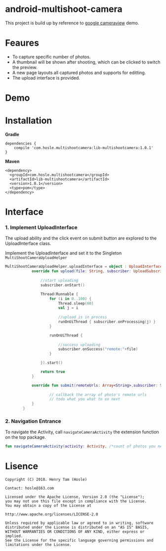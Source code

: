 # android-multishoot-camera

This project is build up by reference to [google cameraview](https://github.com/google/cameraview.git) demo.

# Feaures

* To capture specific number of photos.
* A thumbnail will be shown after shooting, which can be clicked to switch the preview.
* A new page layouts all captured photos and supports for editting.
* The upload interface is provided.

# Demo

# Installation

**Gradle**

```
dependencies {
	compile 'com.hosle.multishootcamera:lib-multishootcamera:1.0.1'
}
```

**Maven**

```
<dependency>
  <groupId>com.hosle.multishootcamera</groupId>
  <artifactId>lib-multishootcamera</artifactId>
  <version>1.0.1</version>
  <type>pom</type>
</dependency>
```

# Interface

### 1. Implement UploadInterface

The upload ability and the click event on submit button are explored to the UploadInterface class.

Implement the UploadInterface and set it to the Singleton `MultiShootCameraUploadHelper`

```kotlin
MultiShootCameraUploadHelper.uploadInterface = object : UploadInterface {
            override fun upload(file: String, subscriber: UploadSubscriber): Boolean {
          		
          		//start uploading
                subscriber.onStart()

                Thread(Runnable {
                    for (i in 0..100) {
                        Thread.sleep(60)
                        val j = i
                        
                        //upload is in process
                        runOnUiThread { subscriber.onProcessing(j) }
                    }

                    runOnUiThread {
                    
                        //success uploading
                        subscriber.onSuccess("remote:"+file)
                    }

                }).start()

                return true
            }

            override fun submit(remoteUrls: Array<String>,subscriber: SubmitSubscriber){
            
            		// callback the array of photo's remote urls
            		// todo what you what to on next
            }
        }
```


### 2. Navigation Entrance

To navigate the Activity, call `navigateCameraActivity` the extension function on the top package.

```kotlin
fun navigateCameraActivity(activity: Activity, /*count of photos you need*/ shootCounts: Int)
```

# Lisence

```
Copyright (C) 2018. Henry Tam (Hosle) 

Contact: hosle@163.com

Licensed under the Apache License, Version 2.0 (the "License");
you may not use this file except in compliance with the License.
You may obtain a copy of the License at 

http://www.apache.org/licenses/LICENSE-2.0

Unless required by applicable law or agreed to in writing, software distributed under the License is distributed on an "AS IS" BASIS, WITHOUT WARRANTIES OR CONDITIONS OF ANY KIND, either express or implied.
See the License for the specific language governing permissions and limitations under the License.
```